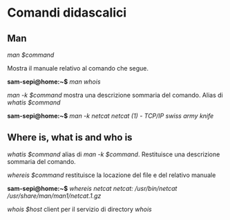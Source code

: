 # Comandi didascalici

## Man

*man $command*

Mostra il manuale relativo al comando che segue.

**sam-sepi@home:~$** *man whois*

*man -k $command* mostra una descrizione sommaria del comando. Alias di *whatis $command*

**sam-sepi@home:~$** *man -k netcat*
*netcat (1)           - TCP/IP swiss army knife*

## Where is, what is and who is

*whatis $command* alias di *man -k $command*. Restituisce una descrizione sommaria del comando.

*whereis $command* restituisce la locazione del file e del relativo manuale

**sam-sepi@home:~$** *whereis netcat*
*netcat: /usr/bin/netcat /usr/share/man/man1/netcat.1.gz*

*whois $host* client per il servizio di directory *whois*


